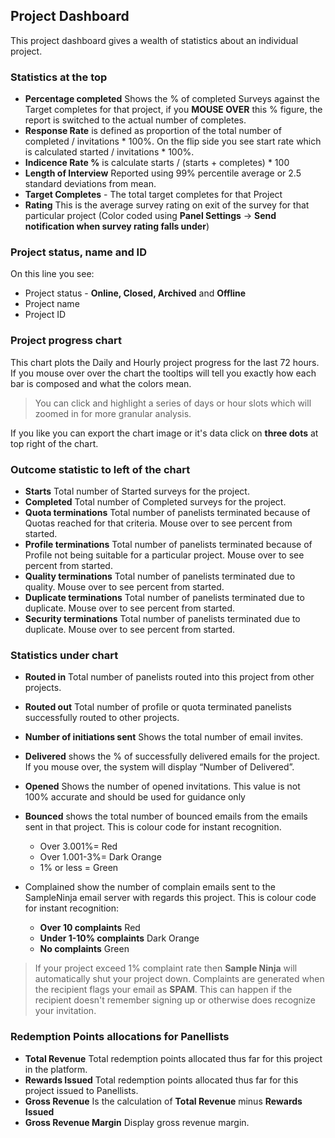 ## Project Dashboard

This project dashboard gives a wealth of statistics about an individual project.

### Statistics at the top
- **Percentage completed** Shows the % of completed Surveys against the Target completes for that project, if you **MOUSE OVER** this % figure, the report is switched to the actual number of completes.
- **Response Rate** is defined as proportion of the total number of completed / invitations * 100%. On the flip side you see start rate which is calculated started / invitations * 100%.
- **Indicence Rate %** is calculate starts / (starts + completes) * 100
- **Length of Interview** Reported using 99% percentile average or 2.5 standard deviations from mean.
- **Target Completes** - The total target completes for that Project
- **Rating** This is the average survey rating on exit of the survey for that particular project (Color coded using **Panel Settings** -> **Send notification when survey rating falls under**)

### Project status, name and ID

On this line you see:
- Project status - **Online, Closed, Archived** and **Offline**
- Project name
- Project ID

### Project progress chart

This chart plots the Daily and Hourly project progress for the last 72 hours. If you mouse over over the chart the tooltips will tell you exactly how each bar is composed and what the colors mean.

> You can click and highlight a series of days or hour slots which will zoomed in for more granular analysis.

If you like you can export the chart image or it's data click on **three dots** at top right of the chart.

### Outcome statistic to left of the chart

- **Starts** Total number of Started surveys for the project.
- **Completed** Total number of Completed surveys for the project.
- **Quota terminations** Total number of panelists terminated because of Quotas reached for that criteria. Mouse over to see percent from started.
- **Profile terminations** Total number of panelists terminated because of Profile not being suitable for a particular project. Mouse over to see percent from started.
- **Quality terminations** Total number of panelists terminated due to quality. Mouse over to see percent from started.
- **Duplicate terminations** Total number of panelists terminated due to duplicate. Mouse over to see percent from started.
- **Security terminations** Total number of panelists terminated due to duplicate. Mouse over to see percent from started.

### Statistics under chart  
- **Routed in** Total number of panelists routed into this project from other projects.
- **Routed out** Total number of profile or quota terminated panelists successfully routed to other projects.
- **Number of initiations sent** Shows the total number of email invites.
- **Delivered** shows the % of successfully delivered emails for the project.  If you mouse over, the system will display “Number of Delivered”.
- **Opened** Shows the number of opened invitations. This value is not 100% accurate and should be used for guidance only
- **Bounced** shows the total number of bounced emails from the emails sent in that project. This is colour code for instant recognition.
  - Over 3.001%= Red
  - Over 1.001-3%= Dark Orange
  - 1% or less = Green  

- Complained show the number of complain emails sent to the SampleNinja email server with regards this project. This is colour code for instant recognition:
  - **Over 10 complaints**  Red
  - **Under 1-10% complaints** Dark Orange
  - **No complaints** Green

> If your project exceed 1% complaint rate then **Sample Ninja** will automatically shut your project down. Complaints are generated when the recipient flags your email as **SPAM**. This can happen if the recipient doesn't remember signing up or otherwise does recognize your invitation.

### Redemption Points allocations for Panellists
- **Total Revenue** Total redemption points allocated thus far for this project in the platform.
- **Rewards Issued** Total redemption points allocated thus far for this project issued to Panellists.
- **Gross Revenue** Is the calculation of **Total Revenue** minus **Rewards Issued**
- **Gross Revenue Margin** Display gross revenue margin.

